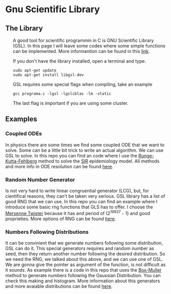 # Gnu Scientific Library

## The Library
<ul><p>A good tool for scientific programmin in C is GNU Scientific Library (GSL). In this page I will leave some codes where some simple functions can be implemented. More informantion can be found in this <a href="https://www.gnu.org/software/gsl/">link</a>.</p></ul>

<ul><p>If you don't have the library installed, open a terminal and type.</p></ul>

<ul><pre><code>sudo apt-get update
sudo apt-get install libgsl-dev</code></pre></ul>

<ul><p>GSL requires some special flags when compiling, take an example</p></ul>

<ul><pre><code>gcc programa.c -lgsl -lgslcblas -lm -static</code></pre></ul>

<ul><p>The last flag is important if you are using some cluster.</p></ul>

## Examples
  
### Coupled ODEs
In physics there are some times we find some coupled ODE that we want to solve. Some can be a little bit trick to write an actual algorithm. We can use GSL to solve. In this repo you can find an code where I use the <a href="https://en.wikipedia.org/wiki/Runge%E2%80%93Kutta%E2%80%93Fehlberg_method">Runge-Kutta-Fehlberg</a> method to solve the <a href="https://en.wikipedia.org/wiki/Compartmental_models_in_epidemiology">SIR</a> epidemiology model. All methods and more info in ODE resolution can be found <a href="https://www.gnu.org/software/gsl/doc/html/ode-initval.html">here</a>.
  
  
### Random Number Generator
Is not very hard to write linear congruential generator (LCG), but, for cientifical reasons, they can't be taken very serious. GSL library has a list of good RNG that we can use. In this repo you can find an example where I introduce some basic rng functions that GLS has to offer. I choose the <a href="https://en.wikipedia.org/wiki/Mersenne_Twister">Mersenne Twister</a> because it has and period of (2<sup>19937</sup> - 1) and good proprieties. More options of RNG can be found <a href="https://www.gnu.org/software/gsl/doc/html/rng.html">here</a>.

### Numbers Following Distributions
It can be convinient that we generate numbers following some distribution, GSL can do it. This special generators requires and random number as seed, then they return another number following the desired distribution. So we need the RNG, we talked about this above, and we can use one of GSL. We are gonna give the pointer as argument of the function, is not difficult as it sounds. As example there is a code in this repo that uses the <a href="https://en.wikipedia.org/wiki/Box%E2%80%93Muller_transform">Box-Muller</a> method to generate numbers following the Gaussian Distribution. You can check this making and histogram. More information about this generators and more avaiable distributions can be found <a href="https://www.gnu.org/software/gsl/doc/html/randist.html">here</a>.


